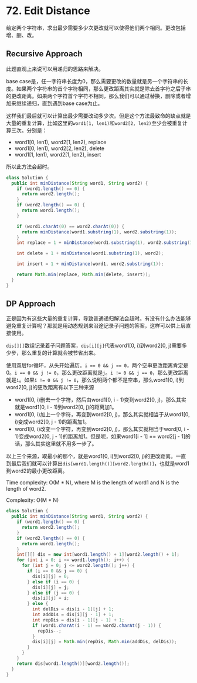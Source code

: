 # 72. Edit Distance

给定两个字符串，求出最少需要多少次更改就可以使得他们两个相同。更改包括增、删、改。

## Recursive Approach

此题直观上来说可以用递归的思路来解决。

base case是，任一字符串长度为0，那么需要更改的数量就是另一个字符串的长度。如果两个字符串的首个字符相同，那么更改距离其实就是除去首字符之后子串的更改距离。如果两个字符首个字符不相同，那么我们可以通过替换，删除或者增加来继续递归，直到遇到base case为止。

这样我们最后就可以计算出最少需要改动多少次。但是这个方法最致命的缺点就是大量的重复计算，比如这里的`word1[1, len1)`和`word2[2, len2)`至少会被重复计算三次。分别是：
+ word1[0, len1), word2[1, len2), replace
+ word1[0, len1), word2[2, len2), delete
+ word1[1, len1), word2[1, len2), insert

所以此方法会超时。

```java
class Solution {
  public int minDistance(String word1, String word2) {
    if (word1.length() == 0) {
      return word2.length();
    }
    if (word2.length() == 0) {
      return word1.length();
    }

    if (word1.charAt(0) == word2.charAt(0)) {
      return minDistance(word1.substring(1), word2.substring(1));
    }
    int replace = 1 + minDistance(word1.substring(1), word2.substring(1));

    int delete = 1 + minDistance(word1.substring(1), word2);

    int insert = 1 + minDistance(word1, word2.substring(1));

    return Math.min(replace, Math.min(delete, insert));
  }
}
```

## DP Approach

正是因为有这些大量的重复计算，导致普通递归解法会超时。有没有什么办法能够避免重复计算呢？那就是用动态规划来沿途记录子问题的答案，这样可以供上层直接使用。

`dis[][]`数组记录着子问题答案，`dis[i][j]`代表word1[0, i)到word2[0, j)需要多少步，那么重复的计算就会被节省出来。

使用双层for循环，从头开始遍历。`i == 0 && j == 0`，两个空串更改距离肯定是0。`i == 0 && j != 0`，那么更改距离就是`j`。`i != 0 && j == 0`，那么更改距离就是`i`。如果`i != 0 && j != 0`，那么说明两个都不是空串，那么word1[0, i)到word2[0, j)的更改距离有以下三种来源
+ word1[0, i)删去一个字符，然后由word1[0, i - 1)变到word2[0, j)，那么其实就是word1[0, i - 1)到word2[0, j)的距离加1。
+ word1[0, i)加上一个字符，再变到word2[0, j)，那么其实就相当于从word1[0, i)变成word2[0, j - 1)的距离加1。
+ word1[0, i)改变一个字符，再变到word2[0, j)，那么其实就相当于word[0, i - 1)变成word2[0, j - 1)的距离加1。但是呢，如果word1[i - 1] == word2[j - 1]的话，那么其实这里就不用多一步了。

以上三个来源，取最小的那个，就是word1[0, i)到word2[0, j)的更改距离。一直到最后我们就可以计算出`dis[word1.length()][word2.length()]`，也就是word1到word2的最小更改距离。

Time complexity: O(M * N), where M is the length of word1 and N is the length of word2.

Complexity: O(M * N)

```java
class Solution {
  public int minDistance(String word1, String word2) {
    if (word1.length() == 0) {
      return word2.length();
    }
    if (word2.length() == 0) {
      return word1.length();
    }
    int[][] dis = new int[word1.length() + 1][word2.length() + 1];
    for (int i = 0; i <= word1.length(); i++) {
      for (int j = 0; j <= word2.length(); j++) {
        if (i == 0 && j == 0) {
          dis[i][j] = 0;
        } else if (i == 0) {
          dis[i][j] = j;
        } else if (j == 0) {
          dis[i][j] = i;
        } else {
          int delDis = dis[i - 1][j] + 1;
          int addDis = dis[i][j - 1] + 1;
          int repDis = dis[i - 1][j - 1] + 1;
          if (word1.charAt(i - 1) == word2.charAt(j - 1)) {
            repDis--;
          }
          dis[i][j] = Math.min(repDis, Math.min(addDis, delDis));
        }
      }
    }
    return dis[word1.length()][word2.length()];
  }
}
```